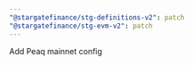 ```yaml
---
"@stargatefinance/stg-definitions-v2": patch
"@stargatefinance/stg-evm-v2": patch
---
```


Add Peaq mainnet config
